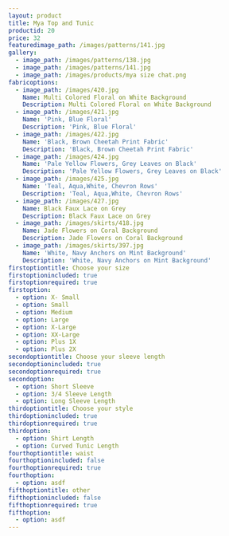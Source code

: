 ```yaml
---
layout: product
title: Mya Top and Tunic
productid: 20
price: 32
featuredimage_path: /images/patterns/141.jpg
gallery:
  - image_path: /images/patterns/138.jpg
  - image_path: /images/patterns/141.jpg
  - image_path: /images/products/mya size chat.png
fabricoptions:
  - image_path: /images/420.jpg
    Name: Multi Colored Floral on White Background
    Description: Multi Colored Floral on White Background
  - image_path: /images/421.jpg
    Name: 'Pink, Blue Floral'
    Description: 'Pink, Blue Floral'
  - image_path: /images/422.jpg
    Name: 'Black, Brown Cheetah Print Fabric'
    Description: 'Black, Brown Cheetah Print Fabric'
  - image_path: /images/424.jpg
    Name: 'Pale Yellow Flowers, Grey Leaves on Black'
    Description: 'Pale Yellow Flowers, Grey Leaves on Black'
  - image_path: /images/425.jpg
    Name: 'Teal, Aqua,White, Chevron Rows'
    Description: 'Teal, Aqua,White, Chevron Rows'
  - image_path: /images/427.jpg
    Name: Black Faux Lace on Grey
    Description: Black Faux Lace on Grey
  - image_path: /images/skirts/418.jpg
    Name: Jade Flowers on Coral Background
    Description: Jade Flowers on Coral Background
  - image_path: /images/skirts/397.jpg
    Name: 'White, Navy Anchors on Mint Background'
    Description: 'White, Navy Anchors on Mint Background'
firstoptiontitle: Choose your size
firstoptionincluded: true
firstoptionrequired: true
firstoption:
  - option: X- Small
  - option: Small
  - option: Medium
  - option: Large
  - option: X-Large
  - option: XX-Large
  - option: Plus 1X
  - option: Plus 2X
secondoptiontitle: Choose your sleeve length
secondoptionincluded: true
secondoptionrequired: true
secondoption:
  - option: Short Sleeve
  - option: 3/4 Sleeve Length
  - option: Long Sleeve Length
thirdoptiontitle: Choose your style
thirdoptionincluded: true
thirdoptionrequired: true
thirdoption:
  - option: Shirt Length
  - option: Curved Tunic Length
fourthoptiontitle: waist
fourthoptionincluded: false
fourthoptionrequired: true
fourthoption:
  - option: asdf
fifthoptiontitle: other
fifthoptionincluded: false
fifthoptionrequired: true
fifthoption:
  - option: asdf
---
```



